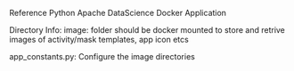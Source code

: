 Reference Python Apache DataScience Docker Application

Directory Info:
image: folder should be docker mounted to store and retrive images of activity/mask templates, app icon etcs

app_constants.py: Configure the image directories

